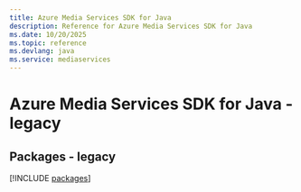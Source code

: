 ```yaml
---
title: Azure Media Services SDK for Java
description: Reference for Azure Media Services SDK for Java
ms.date: 10/20/2025
ms.topic: reference
ms.devlang: java
ms.service: mediaservices
---
```

# Azure Media Services SDK for Java - legacy
## Packages - legacy
[!INCLUDE [packages](media-services-index.md)]